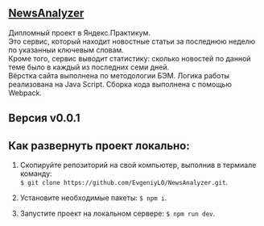 ## [NewsAnalyzer](https://evgeniyl0.github.io/NewsAnalyzer/)  
Дипломный проект в Яндекс.Практикум.  
Это сервис, который находит новостные статьи за последнюю неделю по указанныи ключевым словам.  
Кроме того, сервис выводит статистику: сколько новостей по данной теме было в каждый из последних семи дней.  
Вёрстка сайта выполнена по методологии БЭМ. Логика работы реализована на Java Script. Сборка кода выполнена с помощью Webpack.
  
## Версия v0.0.1  
  
## Как развернуть проект локально:  
1. Скопируйте репозиторий на свой компьютер, выполнив в термиале команду:  
`$ git clone https://github.com/EvgeniyL0/NewsAnalyzer.git`.  
  
2. Установите необходимые пакеты: `$ npm i`.  
  
3. Запустите проект на локальном сервере: `$ npm run dev`.